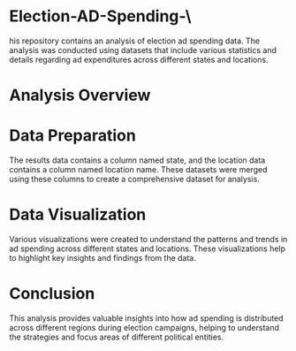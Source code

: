 # Election-AD-Spending-\
his repository contains an analysis of election ad spending data. The analysis was conducted using datasets that include various statistics and details regarding ad expenditures across different states and locations.

# Analysis Overview
# Data Preparation

The results data contains a column named state, and the location data contains a column named location name. These datasets were merged using these columns to create a comprehensive dataset for analysis.
# Data Visualization

Various visualizations were created to understand the patterns and trends in ad spending across different states and locations. These visualizations help to highlight key insights and findings from the data.
# Conclusion
This analysis provides valuable insights into how ad spending is distributed across different regions during election campaigns, helping to understand the strategies and focus areas of different political entities.
